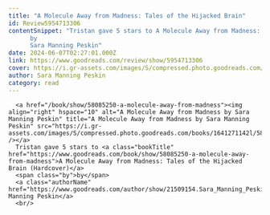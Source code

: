 ```yaml
---
title: "A Molecule Away from Madness: Tales of the Hijacked Brain"
id: Review5954713306
contentSnippet: "Tristan gave 5 stars to A Molecule Away from Madness: Tales of the Hijacked Brain (Hardcover)
      by
      Sara Manning Peskin"
date: 2024-06-07T02:27:01.000Z
link: https://www.goodreads.com/review/show/5954713306
cover: https://i.gr-assets.com/images/S/compressed.photo.goodreads.com/books/1641271142l/58085250._MY75_.jpg
author: Sara Manning Peskin
category: read
---
```


      
      <a href="/book/show/58085250-a-molecule-away-from-madness"><img align="right" hspace="10" alt="A Molecule Away from Madness by Sara Manning Peskin" title="A Molecule Away from Madness by Sara Manning Peskin" src="https://i.gr-assets.com/images/S/compressed.photo.goodreads.com/books/1641271142l/58085250._MY75_.jpg" /></a>
      Tristan gave 5 stars to <a class="bookTitle" href="https://www.goodreads.com/book/show/58085250-a-molecule-away-from-madness">A Molecule Away from Madness: Tales of the Hijacked Brain (Hardcover)</a>
      <span class="by">by</span>
      <a class="authorName" href="https://www.goodreads.com/author/show/21509154.Sara_Manning_Peskin">Sara Manning Peskin</a>
      <br/>